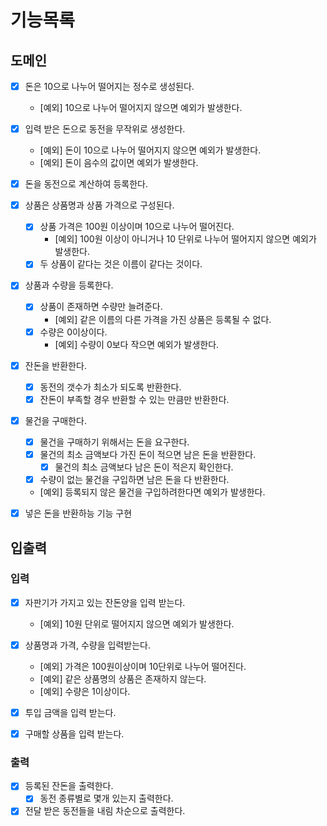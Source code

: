 # 기능목록

## 도메인

- [x] 돈은 10으로 나누어 떨어지는 정수로 생성된다.
  - [예외] 10으로 나누어 떨어지지 않으면 예외가 발생한다.
- [x] 입력 받은 돈으로 동전을 무작위로 생성한다.
  - [예외] 돈이 10으로 나누어 떨어지지 않으면 예외가 발생한다.
  - [예외] 돈이 음수의 값이면 예외가 발생한다.
- [x] 돈을 동전으로 계산하여 등록한다.
- [x] 상품은 상품명과 상품 가격으로 구성된다.
  - [x] 상품 가격은 100원 이상이며 10으로 나누어 떨어진다.
    - [예외] 100원 이상이 아니거나 10 단위로 나누어 떨어지지 않으면 예외가 발생한다.
  - [x] 두 상품이 같다는 것은 이름이 같다는 것이다.
- [x] 상품과 수량을 등록한다.
  - [x] 상품이 존재하면 수량만 늘려준다.
    - [예외] 같은 이름의 다른 가격을 가진 상품은 등록될 수 없다.
  - [x] 수량은 0이상이다.
    - [예외] 수량이 0보다 작으면 예외가 발생한다.
- [x] 잔돈을 반환한다.
  - [x] 동전의 갯수가 최소가 되도록 반환한다.
  - [x] 잔돈이 부족할 경우 반환할 수 있는 만큼만 반환한다.
- [x] 물건을 구매한다.
  - [x] 물건을 구매하기 위해서는 돈을 요구한다.
  - [x] 물건의 최소 금액보다 가진 돈이 적으면 남은 돈을 반환한다.
    - [x] 물건의 최소 금액보다 남은 돈이 적은지 확인한다.
  - [x] 수량이 없는 물건을 구입하면 남은 돈을 다 반환한다.
  - [예외] 등록되지 않은 물건을 구입하려한다면 예외가 발생한다.
- [x] 넣은 돈을 반환하능 기능 구현


## 입출력

### 입력

- [x] 자판기가 가지고 있는 잔돈양을 입력 받는다.
  - [예외] 10원 단위로 떨어지지 않으면 예외가 발생한다.
- [x] 상품명과 가격, 수량을 입력받는다.
  - [예외] 가격은 100원이상이며 10단위로 나누어 떨어진다.
  - [예외] 같은 상품명의 상품은 존재하지 않는다.
  - [예외] 수량은 1이상이다.
- [x] 투입 금액을 입력 받는다.
- [x] 구매할 상품을 입력 받는다.


### 출력

- [x] 등록된 잔돈을 출력한다.
  - [x] 동전 종류별로 몇개 있는지 출력한다.
- [x] 전달 받은 동전들을 내림 차순으로 출력한다.
